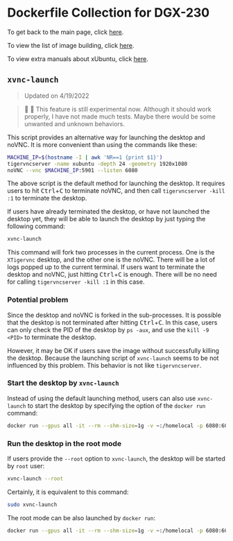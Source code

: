 # Dockerfile Collection for DGX-230

To get back to the main page, click [here](../index).

To view the list of image building, click [here](../dockerlist).

To view extra manuals about xUbuntu, click [here](../manual-xubuntu).

## `xvnc-launch`

> Updated on 4/19/2022

> :telescope: :construction: This feature is still experimental now. Although it should work properly, I have not made much tests. Maybe there would be some unwanted and unknown behaviors.

This script provides an alternative way for launching the desktop and noVNC. It is more convenient than using the commands like these:

```bash
MACHINE_IP=$(hostname -I | awk 'NR==1 {print $1}')
tigervncserver -name xubuntu -depth 24 -geometry 1920x1080
noVNC --vnc $MACHINE_IP:5901 --listen 6080
```

The above script is the default method for launching the desktop. It requires users to hit <kbd>Ctrl</kbd>+<kbd>C</kbd> to terminate noVNC, and then call `tigervncserver -kill :1` to terminate the desktop.

If users have already terminated the desktop, or have not launched the desktop yet, they will be able to launch the desktop by just typing the following command:

```bash
xvnc-launch
```

This command will fork two processes in the current process. One is the `XTigervnc` desktop, and the other one is the noVNC. There will be a lot of logs popped up to the current terminal. If users want to terminate the desktop and noVNC, just hitting <kbd>Ctrl</kbd>+<kbd>C</kbd> is enough. There will be no need for calling  `tigervncserver -kill :1` in this case.

### Potential problem

Since the desktop and noVNC is forked in the sub-processes. It is possible that the desktop is not terminated after hitting <kbd>Ctrl</kbd>+<kbd>C</kbd>. In this case, users can only check the PID of the desktop by `ps -aux`, and use the `kill -9 <PID>` to terminate the desktop.

However, it may be OK if users save the image without successfully killing the desktop. Because the launching script of `xvnc-launch` seems to be not influenced by this problem. This behavior is not like `tigervncserver`.

### Start the desktop by `xvnc-launch`

Instead of using the default launching method, users can also use `xvnc-launch` to start the desktop by specifying the option of the `docker run` command:

```bash
docker run --gpus all -it --rm --shm-size=1g -v ~:/homelocal -p 6080:6080 xubuntu:1.7 --xvnc
```

### Run the desktop in the root mode

If users provide the `--root` option to `xvnc-launch`, the desktop will be started by `root` user:

```bash
xvnc-launch --root
```

Certainly, it is equivalent to this command:

```bash
sudo xvnc-launch
```

The root mode can be also launched by `docker run`:

```bash
docker run --gpus all -it --rm --shm-size=1g -v ~:/homelocal -p 6080:6080 xubuntu:1.7 --rootxvnc
```
